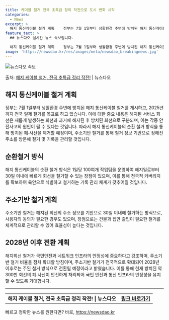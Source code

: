 ```yaml
---
title: 케이블 철거 전국 초특급 정리 작전으로 도시 변화 시작
categories:
  - News
excerpt: >
  해지 통신케이블 철거 계획    정부는 7월 1일부터 생활환경 주변에 방치된 해지 통신케이블 철거를 개시합니…
feature_text: >
  ## 뉴스다오 실시간 뉴스 속보입니다.

  해지 통신케이블 철거 계획    정부는 7월 1일부터 생활환경 주변에 방치된 해지 통신케이블 철거를 개시합니…
image: 'https://newsdao.kr/res/images/meta/newsdao_breakingnews.jpg'
---
```


![뉴스다오 속보](https://newsdao.kr/res/images/meta/newsdao_breakingnews.jpg)

<p>출처: <a href="https://newsdao.kr/4497" rel="dofollow">해지 케이블 철거, 전국 초특급 정리 작전!</a> | 뉴스다오</p>

<h2 data-ke-size="size26">해지 통신케이블 철거 계획</h2>
<p data-ke-size="size16">정부는 7월 1일부터 생활환경 주변에 방치된 해지 통신케이블 철거를 개시하고, 2025년까지 전국 일제 철거를 목표로 하고 있습니다. 이에 대한 중요 내용은 해지된 서비스 회선은 새롭게 발생하는 회선과 과거에 해지된 후 방치된 회선으로 구분되며, 이는 각종 안전사고의 원인이 될 수 있다는 것입니다. 따라서 해지 통신케이블의 순환 철거 방식을 통해 방치된 폐∙사선을 제거할 예정이며, 주소기반 철거를 통해 철거 정보 기반으로 정해진 주소를 방문해 철거 및 기록을 관리할 것입니다.</p>

<h2 data-ke-size="size26">순환철거 방식</h2>
<p data-ke-size="size16">해지 통신케이블의 순환 철거 방식은 1일당 100여개 작업팀을 운영하여 해지일로부터 30일 이내에 빠르게 회선을 철거할 수 있는 장점이 있으며, 이를 통해 전국적 커버리지를 확보하여 육안으로 식별하고 철거하는 기록 관리 체계가 갖추어질 것입니다.</p>

<h2 data-ke-size="size26">주소기반 철거 계획</h2>
<p data-ke-size="size16">주소기반 철거는 해지된 회선의 주소 정보를 기반으로 30일 이내에 철거하는 방식으로, 사용자의 동의가 필요한 경우도 있으며, 장점으로는 건물과 집안 출입이 필요한 철거를 체계적으로 관리할 수 있어 효율성이 높다는 것입니다.</p>

<h2 data-ke-size="size26">2028년 이후 전환 계획</h2>
<p data-ke-size="size16">해지회선 철거가 국민안전과 네트워크 인프라의 안정성에 중요하다고 강조하며, 주소기반 철거 비율을 점차 확대할 방침이며, 주소기반 철거가 전국적으로 확대되어 2028년 이후로는 주된 철거 방식으로 전환될 예정이라고 밝혔습니다. 이를 통해 현재 방치된 약 300만 회선의 폐∙사선이 안전하게 처리되어 국민 안전과 통신 인프라의 안정성을 유지할 수 있도록 기대합니다.</p>

<hr>
<table>
  <tbody>
    <tr>
      <td style="text-align: center; height: 17px;"><b>해지 케이블 철거, 전국 초특급 정리 작전! | 뉴스다오</b></td>
      <td style="text-align: center; height: 17px;"><b><a href="https://newsdao.kr/4497">링크 바로가기</a></b></td>
    </tr>
  </tbody>
</table> 

빠르고 정확한 뉴스를 원한다면? 바로, <a href="https://newsdao.kr" rel="dofollow">https://newsdao.kr</a>


    

